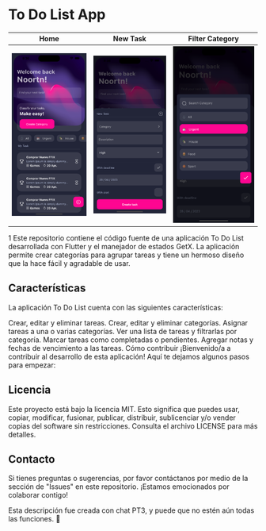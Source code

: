 # To Do List App

| Home | New Task | Filter Category |
| --- | --- | --- |
| <img src="/assets/screenshots/1.png" width="300"> | <img src="/assets/screenshots/2.png" width="300"> | <img src="/assets/screenshots/3.png" width="300"> |
1
Este repositorio contiene el código fuente de una aplicación To Do List desarrollada con Flutter y el manejador de estados GetX. La aplicación permite crear categorías para agrupar tareas y tiene un hermoso diseño que la hace fácil y agradable de usar.

## Características

La aplicación To Do List cuenta con las siguientes características:

Crear, editar y eliminar tareas.
Crear, editar y eliminar categorías.
Asignar tareas a una o varias categorías.
Ver una lista de tareas y filtrarlas por categoría.
Marcar tareas como completadas o pendientes.
Agregar notas y fechas de vencimiento a las tareas.
Cómo contribuir
¡Bienvenido/a a contribuir al desarrollo de esta aplicación! Aquí te dejamos algunos pasos para empezar:

## Licencia
Este proyecto está bajo la licencia MIT. Esto significa que puedes usar, copiar, modificar, fusionar, publicar, distribuir, sublicenciar y/o vender copias del software sin restricciones. Consulta el archivo LICENSE para más detalles.

## Contacto
Si tienes preguntas o sugerencias, por favor contáctanos por medio de la sección de "Issues" en este repositorio. ¡Estamos emocionados por colaborar contigo!

Esta descripción fue creada con chat PT3, y puede que no estén aún todas las funciones.  🤯
